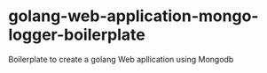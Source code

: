 # golang-web-application-mongo-logger-boilerplate
Boilerplate to create a golang Web apllication using Mongodb 
